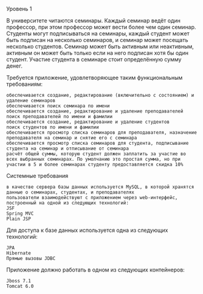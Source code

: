 <p>Уровень 1</p>
В университете читаются семинары. Каждый семинар ведёт один профессор, при этом профессор может вести более чем один семинар. Студенты могут подписываться на семинары, каждый студент может быть подписан на несколько семинаров, и семинар может посещать несколько  студентов. Семинар может быть активным или неактивным, активным он может быть только если на него подписан хотя бы один студент.  Участие студента в семинаре стоит определённую сумму денег.

Требуется приложение, удовлетворяющее таким функциональным требованиям:

    обеспечивается создание, редактирование (включительно с состоянием) и удаление семинаров
    обеспечивается поиск семинара по имени
    обеспечивается создание, редактирование и удаление преподавателей
    поиск преподавателей по имени и фамилии
    обеспечивается создание, редактирование и удаление студентов
    поиск студентов по имени и фамилии
    обеспечивается просмотр списка семинаров для преподавателя, назначение преподавателя на семинар и снятие его с семинара
    обеспечивается просмотр списка семинаров для студента, подписывание студента на семинар и отписывание от семинара
    расчёт общей суммы, которую студент должен заплатить за участие во всех выбранных семинарах. По умолчанию это простая сумма, но при участии в 5 и более семинарах студенту предоставляется скидка 10%

Системные  требования

    в качестве сервера базы данных используется MySQL, в которой хранятся данные о семинарах, студентах, и преподавателях
    пользователи взаимодействуют с приложением через web-интерфейс, построенный на одной из следующих технологий:
    JSF
    Spring MVC
    Plain JSP

Для доступа к базе данных используется одна из следующих технологий:

    JPA
    Hibernate
    Прямые вызовы JDBC

Приложение должно работать в одном из следующих контейнеров:

    Jboss 7.1
    Tomcat 6.0